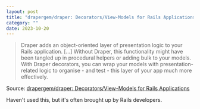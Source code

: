 ```yaml
---
layout: post
title: "drapergem/draper: Decorators/View-Models for Rails Applications"
category: ""
date: 2023-10-20
---
```


>Draper adds an object-oriented layer of presentation logic to your Rails application.  [...] Without Draper, this functionality might have been tangled up in procedural helpers or adding bulk to your models. With Draper decorators, you can wrap your models with presentation-related logic to organise - and test - this layer of your app much more effectively.

Source: [drapergem/draper: Decorators/View-Models for Rails Applications](https://github.com/drapergem/draper)

Haven't used this, but it's often brought up by Rails developers.
